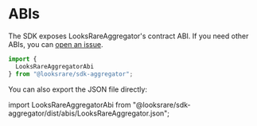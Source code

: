 # ABIs

The SDK exposes LooksRareAggregator's contract ABI. If you need other ABIs, you can [open an issue](https://github.com/LooksRare/sdk-aggregator/issues/new?assignees=&labels=&template=feature_request.md&title=).

```ts
import {
  LooksRareAggregatorAbi
} from "@looksrare/sdk-aggregator";
```

You can also export the JSON file directly:

import LooksRareAggregatorAbi from "@looksrare/sdk-aggregator/dist/abis/LooksRareAggregator.json";